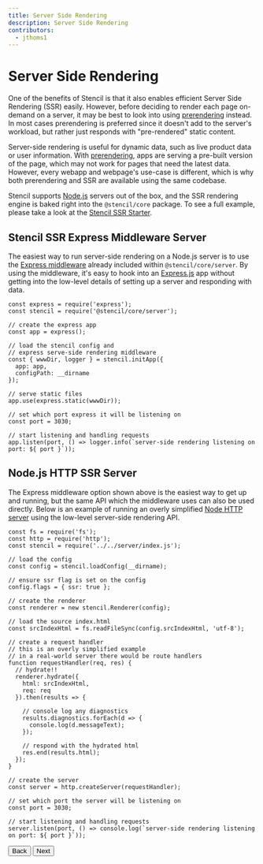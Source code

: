 ```yaml
---
title: Server Side Rendering
description: Server Side Rendering
contributors:
  - jthoms1
---
```


# Server Side Rendering

One of the benefits of Stencil is that it also enables efficient Server Side Rendering (SSR) easily. However, before deciding to render each page on-demand on a server, it may be best to look into using [prerendering](/docs/prerendering) instead. In most cases prerendering is preferred since it doesn't add to the server's workload, but rather just responds with "pre-rendered" static content.

Server-side rendering is useful for dynamic data, such as live product data or user information. With [prerendering](/docs/prerendering), apps are serving a pre-built version of the page, which may not work for pages that need the latest data. However, every webapp and webpage's use-case is different, which is why both prerendering and SSR are available using the same codebase.

Stencil supports [Node.js](https://nodejs.org/) servers out of the box, and the SSR rendering engine is baked right into the `@stencil/core` package. To see a full example, please take a look at the [Stencil SSR Starter](https://github.com/ionic-team/stencil-ssr-starter).


## Stencil SSR Express Middleware Server

The easiest way to run server-side rendering on a Node.js server is to use the [Express middleware](https://expressjs.com/en/guide/using-middleware.html) already included within `@stencil/core/server`. By using the middleware, it's easy to hook into an [Express.js](https://expressjs.com/) app without getting into the low-level details of setting up a server and responding with data.

```tsx
const express = require('express');
const stencil = require('@stencil/core/server');

// create the express app
const app = express();

// load the stencil config and
// express serve-side rendering middleware
const { wwwDir, logger } = stencil.initApp({
  app: app,
  configPath: __dirname
});

// serve static files
app.use(express.static(wwwDir));

// set which port express it will be listening on
const port = 3030;

// start listening and handling requests
app.listen(port, () => logger.info(`server-side rendering listening on port: ${ port }`));
```


## Node.js HTTP SSR Server

The Express middleware option shown above is the easiest way to get up and running, but the same API which the middleware uses can also be used directly. Below is an example of running an overly simplified [Node HTTP server](https://nodejs.org/api/http.html) using the low-level server-side rendering API.

```tsx
const fs = require('fs');
const http = require('http');
const stencil = require('../../server/index.js');

// load the config
const config = stencil.loadConfig(__dirname);

// ensure ssr flag is set on the config
config.flags = { ssr: true };

// create the renderer
const renderer = new stencil.Renderer(config);

// load the source index.html
const srcIndexHtml = fs.readFileSync(config.srcIndexHtml, 'utf-8');

// create a request handler
// this is an overly simplified example
// in a real-world server there would be route handlers
function requestHandler(req, res) {
  // hydrate!!
  renderer.hydrate({
    html: srcIndexHtml,
    req: req
  }).then(results => {

    // console log any diagnostics
    results.diagnostics.forEach(d => {
      console.log(d.messageText);
    });

    // respond with the hydrated html
    res.end(results.html);
  });
}

// create the server
const server = http.createServer(requestHandler);

// set which port the server will be listening on
const port = 3030;

// start listening and handling requests
server.listen(port, () => console.log(`server-side rendering listening on port: ${ port }`));
```


<stencil-route-link url="/docs/prerendering" router="#router" custom="true">
  <button class="pull-left btn btn--secondary">
    Back
  </button>
</stencil-route-link>

<stencil-route-link url="/docs/service-workers" custom="true">
  <button class="pull-right btn btn--primary">
    Next
  </button>
</stencil-route-link>
